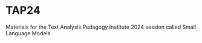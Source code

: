 # TAP24

Materials for the Text Analysis Pedagogy Institute 2024 session called Small Language Models
